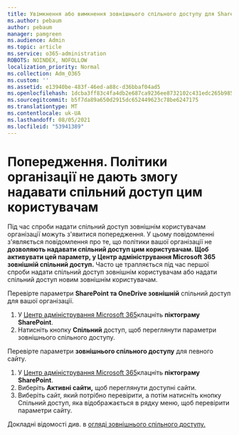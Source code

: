```yaml
---
title: Увімкнення або вимкнення зовнішнього спільного доступу для SharePoint
ms.author: pebaum
author: pebaum
manager: pamgreen
ms.audience: Admin
ms.topic: article
ms.service: o365-administration
ROBOTS: NOINDEX, NOFOLLOW
localization_priority: Normal
ms.collection: Adm_O365
ms.custom: ''
ms.assetid: e13940be-483f-46ed-a88c-d36bbaf04ad5
ms.openlocfilehash: 1dcba3ff83c4fa4db2e687ca9236ee8732102c431edc265b9856c94c126708d9
ms.sourcegitcommit: b5f7da89a650d2915dc652449623c78be6247175
ms.translationtype: MT
ms.contentlocale: uk-UA
ms.lasthandoff: 08/05/2021
ms.locfileid: "53941389"
---
```

# <a name="warning-message-your-organizations-policies-dont-allow-you-to-share-with-these-users"></a>Попередження. Політики організації не дають змогу надавати спільний доступ цим користувачам

Під час спроби надати спільний доступ зовнішнім користувачам організації можуть з'явитися попередження. У цьому повідомленні з'являється повідомлення про те, що політики вашої організації не **дозволяють надавати спільний доступ цим користувачам. Щоб активувати цей параметр, у Центр адміністрування Microsoft 365 зовнішній спільний доступ.** Часто це трапляється під час першої спроби надати спільний доступ зовнішнім користувачам або надати спільний доступ новим зовнішнім користувачам.

Перевірте параметри **SharePoint та OneDrive зовнішній** спільний доступ для вашої організації.

1. У [Центр адміністрування Microsoft 365](https://admin.microsoft.com/AdminPortal/Home#/homepage">https://admin.microsoft.com/)клацніть **піктограму SharePoint**.
3. Натисніть кнопку **Спільний** доступ, щоб переглянути параметри зовнішнього спільного доступу.

Перевірте параметри **зовнішнього спільного доступу** для певного сайту.

1. У [Центр адміністрування Microsoft 365](https://admin.microsoft.com/AdminPortal/Home#/homepage">https://admin.microsoft.com/)клацніть **піктограму SharePoint**.
2. Виберіть **Активні сайти,** щоб переглянути доступні сайти.
3. Виберіть сайт, який потрібно перевірити,  а потім натисніть кнопку Спільний доступ, яка відображається в рядку меню, щоб перевірити параметри сайту.

Докладні відомості див. в [огляді зовнішнього спільного доступу.](https://docs.microsoft.com/sharepoint/external-sharing-overview)